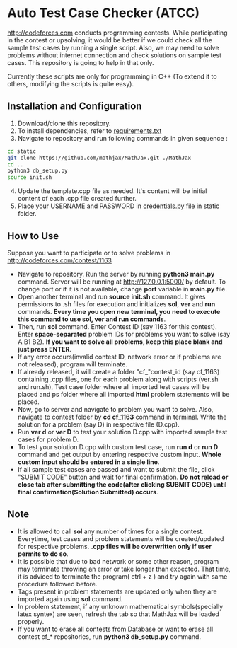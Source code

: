 Auto Test Case Checker (ATCC)
=====================

http://codeforces.com conducts programming contests. While participating in the contest or upsolving, it would be better if we could check all the sample test cases by running a single script. Also, we may need to solve problems without internet connection and check solutions on sample test cases. This repository is going to help in that only.

Currently these scripts are only for programming in C++ (To extend it to others, modifying the scripts is quite easy).

Installation and Configuration
------------------------------
1. Download/clone this repository.
2. To install dependencies, refer to [requirements.txt](./requirements.txt)
3. Navigate to repository and run following commands in given sequence :
```bash
cd static
git clone https://github.com/mathjax/MathJax.git ./MathJax
cd ..
python3 db_setup.py
source init.sh
```
4. Update the template.cpp file as needed. It's content will be initial content of each .cpp file created further.
5. Place your USERNAME and PASSWORD in [credentials.py](static/credentials.py) file in static folder.

How to Use
----------
Suppose you want to participate or to solve problems in http://codeforces.com/contest/1163

* Navigate to repository. Run the server by running __python3 main.py__ command. Server will be running at http://127.0.0.1:5000/ by default. To change port or if it is not available, change __port__ variable in __main.py__ file.
* Open another terminal and run __source init.sh__ command. It gives permissions to .sh files for execution and initializes __sol__, __ver__ and __run__ commands. __Every time you open new terminal, you need to execute this command to use sol, ver and run commands__.
* Then, run __sol__ command. Enter Contest ID (say 1163 for this contest). Enter __space-separated__ problem IDs for problems you want to solve (say A B1 B2). __If you want to solve all problems, keep this place blank and just press ENTER__.
* If any error occurs(invalid contest ID, network error or if problems are not released), program will terminate.
* If already released, it will create a folder "cf_"contest_id (say cf_1163) containing .cpp files, one for each problem along with scripts (ver.sh and run.sh), Test case folder where all imported test cases will be placed and ps folder where all imported __html__ problem statements will be placed.
* Now, go to server and navigate to problem you want to solve. Also, navigate to contest folder by __cd cf_1163__ command in terminal. Write the solution for a problem (say D) in respective file (D.cpp).
* Run __ver d__ or __ver D__ to test your solution D.cpp with imported sample test cases for problem D.
* To test your solution D.cpp with custom test case, run __run d__ or __run D__ command and get output by entering respective custom input. __Whole custom input should be entered in a single line__.
* If all sample test cases are passed and want to submit the file, click "SUBMIT CODE" button and wait for final confirmation. __Do not reload or close tab after submitting the code(after clicking SUBMIT CODE) until final confirmation(Solution Submitted) occurs__.

Note
----
* It is allowed to call __sol__ any number of times for a single contest. Everytime, test cases and problem statements will be created/updated for respective problems. __.cpp files will be overwritten only if user permits to do so__.
* It is possible that due to bad network or some other reason, program may terminate throwing an error or take longer than expected. That time, it is adviced to terminate the program( ctrl + z ) and try again with same procedure followed before.
* Tags present in problem statements are updated only when they are imported again using __sol__ command.
* In problem statement, if any unknown mathematical symbols(specially latex syntex) are seen, refresh the tab so that MathJax will be loaded properly.
* If you want to erase all contests from Database or want to erase all contest cf_* repositories, run __python3 db_setup.py__ command.
